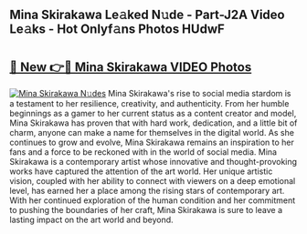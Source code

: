 ## Mina Skirakawa Le𝚊ked N𝚞de - Part-J2A Video Le𝚊ks - Hot Onlyf𝚊ns Photos HUdwF

# <h2><a href="http://ac34592.deff.icu/?id=Mina+Skirakawa">🔗 New 👉🔴 Mina Skirakawa VIDEO Photos</a></h2>

[![Mina Skirakawa N𝚞des](https://i.imgur.com/rIISA9y.gif)](http://ac34592.deff.icu/?id=Mina+Skirakawa)
Mina Skirakawa's rise to social media stardom is a testament to her resilience, creativity, and authenticity. From her humble beginnings as a gamer to her current status as a content creator and model, Mina Skirakawa has proven that with hard work, dedication, and a little bit of charm, anyone can make a name for themselves in the digital world. As she continues to grow and evolve, Mina Skirakawa remains an inspiration to her fans and a force to be reckoned with in the world of social media. Mina Skirakawa is a contemporary artist whose innovative and thought-provoking works have captured the attention of the art world. Her unique artistic vision, coupled with her ability to connect with viewers on a deep emotional level, has earned her a place among the rising stars of contemporary art. With her continued exploration of the human condition and her commitment to pushing the boundaries of her craft, Mina Skirakawa is sure to leave a lasting impact on the art world and beyond.
